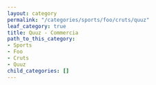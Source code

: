 ```yaml
---
layout: category
permalink: "/categories/sports/foo/cruts/quuz"
leaf_category: true
title: Quuz - Commercia
path_to_this_category:
- Sports
- Foo
- Cruts
- Quuz
child_categories: []
---
```


